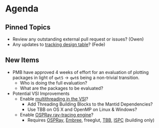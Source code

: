 Agenda
======

Pinned Topics
-------------
* Review any outstanding external pull request or issues? (Owen)
* Any updates to [tracking design table](https://github.com/mantidproject/documents/blob/master/Project-Management/TechnicalSteeringCommittee/reports/TSC-TrackingDesignProposals.md)? (Fede)

New Items
---------

* PMB have approved 4 weeks of effort for an evaluation of plotting packages in light of `qwt5` -> `qwt6` being a non-trivial transition.
  * Who is doing the full evaluation?
  * What are the packages to be evaluated?
* Potential VSI Improvements
  * Enable [multithreading in the VSI](https://blog.kitware.com/simple-parallel-computing-with-vtksmptools/)? 
    * Add Threading Building Blocks to the Mantid Dependencies?
    * Use TBB on OS X and OpenMP on Linux & Windows?
  * Enable [OSPRay ray-tracing engine](https://blog.kitware.com/kitware-brings-ray-tracing-to-the-visualization-toolkit/)?
    * Requires [OSPRay](http://www.ospray.org/), [Embree](https://embree.github.io/), freeglut, [TBB](https://www.threadingbuildingblocks.org/), [ISPC](https://ispc.github.io/) (building only)
